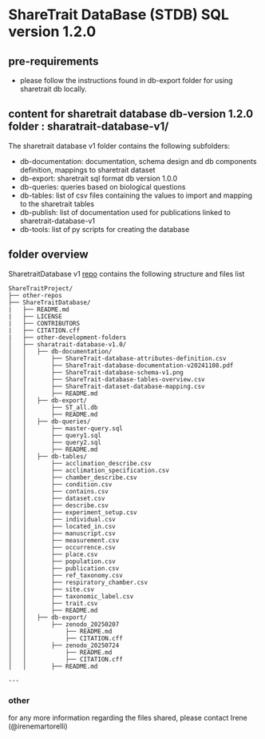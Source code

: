 # ShareTrait DataBase (STDB) SQL version 1.2.0

## pre-requirements

- please follow the instructions found in db-export folder for using sharetrait db locally.

## content for sharetrait database db-version 1.2.0 folder : sharatrait-database-v1/
<!---
Please make sure you update sharetrait database version 1.0 to database version 1.2.0 which will be the one to publish on zenodo
-->
The sharetrait database v1 folder contains the following subfolders:
- db-documentation: documentation, schema design and db components definition, mappings to sharetrait dataset
- db-export: sharetrait sql format db version 1.0.0
- db-queries: queries based on biological questions
- db-tables: list of csv files containing the values to import and mapping to the sharetrait tables
- db-publish: list of documentation used for publications linked to sharetrait-database-v1
- db-tools: list of py scripts for creating the database

## folder overview

SharetraitDatabase v1 [repo](https://github.com/ShareTraitProject/ShareTraitDatabase/tree/main/sharetrait-database-v1) contains the following structure and files list
```
ShareTraitProject/
├── other-repos
├── ShareTraitDatabase/
|   ├── README.md
|   ├── LICENSE
|   ├── CONTRIBUTORS
|   ├── CITATION.cff
|   ├── other-development-folders
│   ├── sharatrait-database-v1.0/
│   │   ├── db-documentation/
│   │       ├── ShareTrait-database-attributes-definition.csv
│   │       ├── ShareTrait-database-documentation-v20241108.pdf
│   │       ├── ShareTrait-database-schema-v1.png
│   │       ├── ShareTrait-database-tables-overview.csv
│   │       ├── ShareTrait-dataset-database-mapping.csv
│   │       ├── README.md
│   │   ├── db-export/
│   │       ├── ST_all.db
│   │       ├── README.md
│   │   ├── db-queries/
│   │       ├── master-query.sql
│   │       ├── query1.sql
│   │       ├── query2.sql
│   │       ├── README.md
│   │   ├── db-tables/
│   │       ├── acclimation_describe.csv
│   │       ├── acclimation_specification.csv
│   │       ├── chamber_describe.csv
│   │       ├── condition.csv
│   │       ├── contains.csv
│   │       ├── dataset.csv
│   │       ├── describe.csv
│   │       ├── experiment_setup.csv
│   │       ├── individual.csv
│   │       ├── located_in.csv
│   │       ├── manuscript.csv
│   │       ├── measurement.csv
│   │       ├── occurrence.csv
│   │       ├── place.csv
│   │       ├── population.csv
│   │       ├── publication.csv
│   │       ├── ref_taxonomy.csv
│   │       ├── respiratory_chamber.csv
│   │       ├── site.csv
│   │       ├── taxonomic_label.csv
│   │       ├── trait.csv
│   │       ├── README.md
│   │   ├── db-export/
│   │       ├── zenodo_20250207
│   │           ├── README.md
│   │           ├── CITATION.cff
│   │       ├── zenodo_20250724
│   │           ├── README.md
│   │           ├── CITATION.cff
│   │       ├── README.md

---
```
### other

for any more information regarding the files shared, please contact Irene (@irenemartorelli)
